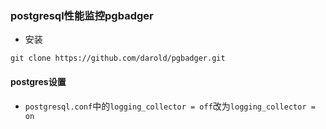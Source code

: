 ### postgresql性能监控pgbadger

* 安装

```
git clone https://github.com/darold/pgbadger.git
```

#### postgres设置

* `postgresql.conf`中的`logging_collector = off`改为`logging_collector = on`



